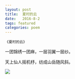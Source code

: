 ```yaml
---
layout: post
title:  夏村的云
date:   2016-8-2
tags: featured
categories: poem
---
```

`《夏村的云》`

一团锦绣一团麻，一层羽翼一层纱。

天上仙人摇机杼，纺成山岳随风斜。

<!--more-->

![]({{site.url}}/Images/20.png)
